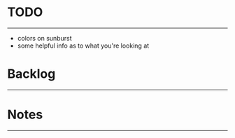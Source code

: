 # TODO
________

- colors on sunburst
- some helpful info as to what you're looking at

# Backlog
___________



# Notes
_________


